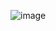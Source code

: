 ![image](https://github.com/dielito2010/ListApps-from-MotoAcademy-Eldorado/assets/38988105/3b1ef35c-fffd-4081-807a-86be9efaf713)
